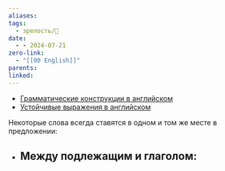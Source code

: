 ```yaml
---
aliases: 
tags:
  - зрелость/🌱
date:
  - - 2024-07-21
zero-link:
  - "[[00 English]]"
parents: 
linked:
---
```

- [Грамматические конструкции в английском](Грамматические%20конструкции%20в%20английском.md)
- [Устойчивые выражения в английском](Устойчивые%20выражения%20в%20английском.md)

Некоторые слова всегда ставятся в одном и том же месте в предложении:
- Между подлежащим и глаголом:
	- 